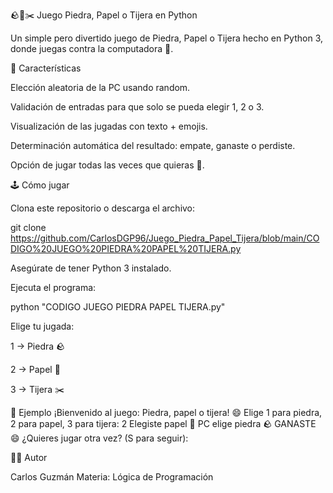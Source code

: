 🪨📄✂️ Juego Piedra, Papel o Tijera en Python

Un simple pero divertido juego de Piedra, Papel o Tijera hecho en Python 3, donde juegas contra la computadora 🤖.

🎯 Características

Elección aleatoria de la PC usando random.

Validación de entradas para que solo se pueda elegir 1, 2 o 3.

Visualización de las jugadas con texto + emojis.

Determinación automática del resultado: empate, ganaste o perdiste.

Opción de jugar todas las veces que quieras 🔁.

🕹️ Cómo jugar

Clona este repositorio o descarga el archivo:

git clone https://github.com/CarlosDGP96/Juego_Piedra_Papel_Tijera/blob/main/CODIGO%20JUEGO%20PIEDRA%20PAPEL%20TIJERA.py


Asegúrate de tener Python 3 instalado.

Ejecuta el programa:

python "CODIGO JUEGO PIEDRA PAPEL TIJERA.py"


Elige tu jugada:

1 → Piedra 🪨

2 → Papel 📄

3 → Tijera ✂️

📸 Ejemplo
¡Bienvenido al juego: Piedra, papel o tijera! 😄
Elige 1 para piedra, 2 para papel, 3 para tijera: 2
Elegiste papel 📄
PC elige piedra 🪨
GANASTE 😄
¿Quieres jugar otra vez? (S para seguir):

👨‍💻 Autor

Carlos Guzmán
Materia: Lógica de Programación
